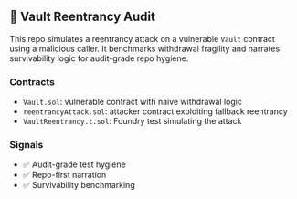 ## 🧪 Vault Reentrancy Audit

This repo simulates a reentrancy attack on a vulnerable `Vault` contract using a malicious caller. It benchmarks withdrawal fragility and narrates survivability logic for audit-grade repo hygiene.

### Contracts
- `Vault.sol`: vulnerable contract with naive withdrawal logic
- `reentrancyAttack.sol`: attacker contract exploiting fallback reentrancy
- `VaultReentrancy.t.sol`: Foundry test simulating the attack

### Signals
- ✅ Audit-grade test hygiene
- ✅ Repo-first narration
- ✅ Survivability benchmarking

